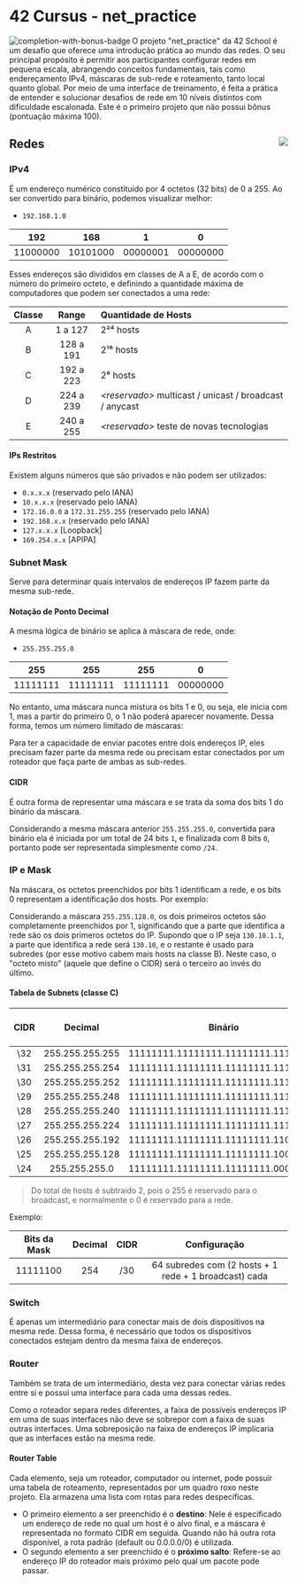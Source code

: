 # 42 Cursus - net_practice

<img src="https://game.42sp.org.br/static/assets/achievements/netpracticee.png" alt="completion-with-bonus-badge" align="left">

O projeto "net_practice" da 42 School é um desafio que oferece uma introdução prática ao mundo das redes. O seu principal propósito é permitir aos participantes configurar redes em pequena escala, abrangendo conceitos fundamentais, tais como endereçamento IPv4, máscaras de sub-rede e roteamento, tanto local quanto global. Por meio de uma interface de treinamento, é feita a prática de entender e solucionar desafios de rede em 10 níveis distintos com dificuldade escalonada. Este é o primeiro projeto que não possui bônus (pontuação máxima 100).

## Redes <img src="https://img.shields.io/badge/GRADE-100%2F100-success?logo=42&logoColor=fff" align="right"/>

### IPv4

É um endereço numérico constituído por 4 octetos (32 bits) de 0 a 255. Ao ser convertido para binário, podemos visualizar melhor:

- `192.168.1.0`

| 192 | 168 | 1 | 0 |
| :---: | :---: | :---: | :---: |
| 11000000 | 10101000 | 00000001 | 00000000 |

Esses endereços são divididos em classes de A a E, de acordo com o número do primeiro octeto, e definindo a quantidade máxima de computadores que podem ser conectados a uma rede:

| Classe | Range | Quantidade de Hosts |
| :---: | :---: | :--- |
| A | 1 a 127 | 2²⁴ hosts |
| B | 128 a 191 | 2¹⁶ hosts |
| C | 192 a 223 | 2⁸ hosts |
| D | 224 a 239 | _\<reservado>_ multicast / unicast / broadcast / anycast |
| E | 240 a 255 | _\<reservado>_ teste de novas tecnologias |

#### IPs Restritos

Existem alguns números que são privados e não podem ser utilizados:

- `0.x.x.x` (reservado pelo IANA)
- `10.x.x.x` (reservado pelo IANA)
- `172.16.0.0` a `172.31.255.255` (reservado pelo IANA)
- `192.168.x.x` (reservado pelo IANA)
- `127.x.x.x` \[Loopback]
- `169.254.x.x` \[APIPA]

### Subnet Mask

Serve para determinar quais intervalos de endereços IP fazem parte da mesma sub-rede.

#### Notação de Ponto Decimal

A mesma lógica de binário se aplica à máscara de rede, onde:

- `255.255.255.0`

| 255 | 255 | 255 | 0 |
| :---: | :---: | :---: | :---: |
| 11111111 | 11111111 | 11111111 | 00000000 |

No entanto, uma máscara nunca mistura os bits 1 e 0, ou seja, ele inicia com 1, mas a partir do primeiro 0, o 1 não poderá aparecer novamente. Dessa forma, temos um número limitado de máscaras:

Para ter a capacidade de enviar pacotes entre dois endereços IP, eles precisam fazer parte da mesma rede ou precisam estar conectados por um roteador que faça parte de ambas as sub-redes.

#### CIDR

É outra forma de representar uma máscara e se trata da soma dos bits 1 do binário da máscara.

Considerando a mesma máscara anterior `255.255.255.0`, convertida para binário ela é iniciada por um total de 24 bits `1`, e finalizada com 8 bits `0`, portanto pode ser representada simplesmente como `/24`.

### IP e Mask

Na máscara, os octetos preenchidos por bits 1 identificam a rede, e os bits 0 representam a identificação dos hosts. Por exemplo:

Considerando a máscara `255.255.128.0`, os dois primeiros octetos são completamente preenchidos por 1, significando que a parte que identifica a rede são os dois primeros octetos do IP. Supondo que o IP seja `130.10.1.1`, a parte que identifica a rede será `130.10`, e o restante é usado para subredes (por esse motivo cabem mais hosts na classe B). Neste caso, o "octeto misto" (aquele que define o CIDR) será o terceiro ao invés do último.

#### Tabela de Subnets (classe C)

| CIDR | Decimal | Binário | Total de Hosts | Total de Subredes |
| :---: | :---: | :---: | :---: | :---: |
| \32 | 255.255.255.255 | 11111111.11111111.11111111.11111111 | 0 | 256 |
| \31 | 255.255.255.254 | 11111111.11111111.11111111.11111110 | 0 | 128 |
| \30 | 255.255.255.252 | 11111111.11111111.11111111.11111100 | 2 | 64 |
| \29 | 255.255.255.248 | 11111111.11111111.11111111.11111000 | 6 | 32 |
| \28 | 255.255.255.240 | 11111111.11111111.11111111.11110000 | 14 | 16 |
| \27 | 255.255.255.224 | 11111111.11111111.11111111.11100000 | 30 | 8 |
| \26 | 255.255.255.192 | 11111111.11111111.11111111.11000000 | 62 | 4 |
| \25 | 255.255.255.128 | 11111111.11111111.11111111.10000000 | 126 | 2 |
| \24 | 255.255.255.0 | 11111111.11111111.11111111.00000000 | 254 | 1 |

> Do total de hosts é subtraído 2, pois o 255 é reservado para o broadcast, e normalmente o 0 é reservado para a rede.

Exemplo:

| Bits da Mask | Decimal | CIDR | Configuração |
| :---: | :---: | :---: | :---: |
| 11111100 | 254 | /30 | 64 subredes com (2 hosts + 1 rede + 1 broadcast) cada |

### Switch

É apenas um intermediário para conectar mais de dois dispositivos na mesma rede. Dessa forma, é necessário que todos os dispositivos conectados estejam dentro da mesma faixa de endereços.

### Router

Também se trata de um intermediário, desta vez para conectar várias redes entre si e possui uma interface para cada uma dessas redes.

Como o roteador separa redes diferentes, a faixa de possíveis endereços IP em uma de suas interfaces não deve se sobrepor com a faixa de suas outras interfaces. Uma sobreposição na faixa de endereços IP implicaria que as interfaces estão na mesma rede.

#### Router Table

Cada elemento, seja um roteador, computador ou internet, pode possuir uma tabela de roteamento, representados por um quadro roxo neste projeto. Ela armazena uma lista com rotas para redes despecíficas.

- O primeiro elemento a ser preenchido é o **destino**: Nele é especificado um endereço de rede no qual um host é o alvo final, e a máscara é representada no formato CIDR em seguida. Quando não há outra rota disponível, a rota padrão (default ou 0.0.0.0/0) é utilizada.
- O segundo elemento a ser preenchido é o **próximo salto**: Refere-se ao endereço IP do roteador mais próximo pelo qual um pacote pode passar.
